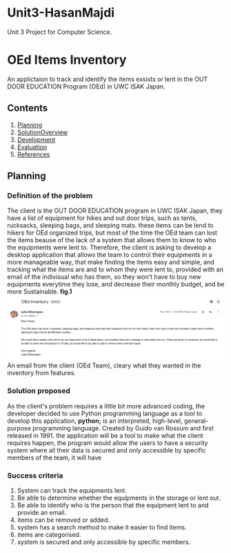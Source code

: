 # Unit3-HasanMajdi
Unit 3 Project for Computer Science. 

OEd Items Inventory 
==========================
An applictaion to track and identify the items exsists or lent in the OUT DOOR EDUCATION Program (OEd) in UWC ISAK Japan. 

Contents
---------
  1. [Planning](#planning)
  2. [SolutionOverview](#SolutionOverview)
  3. [Development](#development)
  4. [Evaluation](#evaluation)
  5. [References](#References)
  
  Planning
----------
### Definition of the problem 
The client is the OUT DOOR EDUCATION program in UWC ISAK Japan, they have a list of equipment for hikes and out door trips, such as tents, rucksacks, sleeping bags, and sleeping mats. these items can be lend to hikers for OEd organized trips, but most of the time the OEd team can lost the items beause of the lack of a system that allows them to know to who the equipments were lent to. Therefore, the client is asking to develop a desktop application that allows the team to control their equipments in a more manageable way, that make finding the items easy and simple, and tracking what the items are and to whom they were lent to, provided with an email of the indivisual who has them, so they won't have to buy new equipments everytime they lose, and decrease their monthly budget, and be more Sustainable. 
**fig.1** 
![Unit3-Inventory](OEdEmail.png)
An email from the client (OEd Team), cleary what they wanted in the inventory from features.

### Solution proposed
As the client's problem requires a little bit more advanced coding, the developer decided to use Python programming language as a tool to develop this application, **python;** is an interpreted, high-level, general-purpose programming language. Created by Guido van Rossum and first released in 1991. 
the application will be a tool to make what the client requires happen, the program would allow the users to have a security system where all their data is secured and only accessible by specific members of the team, it will have 

### Success criteria 
1. System can track the equipments lent. 
2. Be able to determine whether the equipments in the storage or lent out. 
3. Be able to identify who is the person that the equipment lent to and provide an email. 
4. items can be removed or added.  
5. system has a search method to make it easier to find items. 
6. items are categorised. 
7. system is secured and only accessible by specific members.
